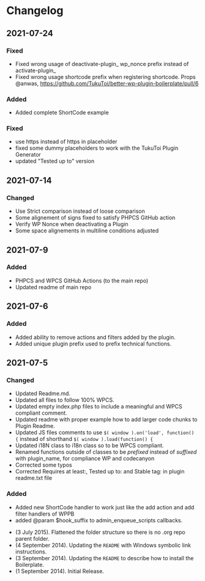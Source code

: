 # Changelog

## 2021-07-24
### Fixed
- Fixed wrong usage of deactivate-plugin_ wp_nonce prefix instead of activate-plugin_
- Fixed wrong usage shortcode prefix when registering shortcode. Props @anwas, https://github.com/TukuToi/better-wp-plugin-boilerplate/pull/6
### Added 
- Added complete ShortCode example
### Fixed 
- use https instead of https in placeholder
- fixed some dummy placeholders to work with the TukuToi Plugin Generator
- updated "Tested up to" version


## 2021-07-14
### Changed
- Use Strict comparison instead of loose comparison
- Some alignement of signs fixed to satisfy PHPCS GitHub action
- Verify WP Nonce when deactivating a Plugin
- Some space alignements in multiline conditions adjusted

## 2021-07-9
### Added
- PHPCS and WPCS GitHub Actions (to the main repo)
- Updated readme of main repo

## 2021-07-6
### Added
- Added ability to remove actions and filters added by the plugin.
- Added unique plugin prefix used to prefix technical functions.

## 2021-07-5
### Changed
- Updated Readme.md.
- Updated all files to follow 100% WPCS.
- Updated empty index.php files to include a meaningful and WPCS compliant comment.
- Updated readme with proper example how to add larger code chunks to Plugin Readme.
- Updated JS files comments to use `$( window ).on('load', function() {` instead of shorthand `$( window ).load(function() {`
- Updated i18N class to i18n class so to be WPCS compliant.
- Renamed functions outside of classes to be *prefixed* instead of *suffixed* with plugin_name, for compliance WP and codecanyon
- Corrected some typos
- Corrected Requires at least:, Tested up to: and Stable tag: in plugin readme.txt file
### Added
- Added new ShortCode handler to work just like the add action and add filter handlers of WPPB
- added @param $hook_suffix to admin_enqueue_scripts callbacks.


* (3 July 2015). Flattened the folder structure so there is no .org repo parent folder.
* (4 September 2014). Updating the `README` with Windows symbolic link instructions.
* (3 September 2014). Updating the `README` to describe how to install the Boilerplate.
* (1 September 2014). Initial Release.
